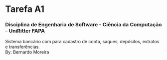 # Tarefa A1
### Disciplina de Engenharia de Software - Ciência da Computação - UniRitter FAPA
Sistema bancário com para cadastro de conta, saques, depósitos, extratos e transferências.<br>
By: Bernardo Moreira